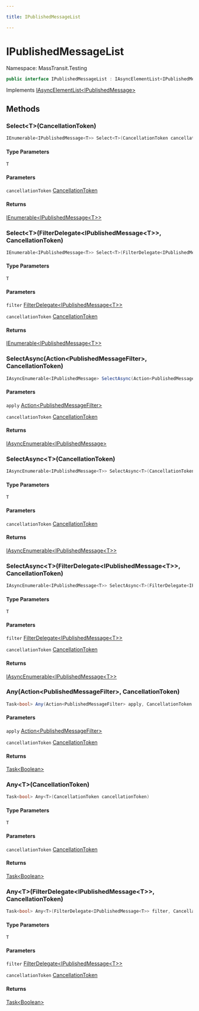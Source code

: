 ```yaml
---

title: IPublishedMessageList

---
```


# IPublishedMessageList

Namespace: MassTransit.Testing

```csharp
public interface IPublishedMessageList : IAsyncElementList<IPublishedMessage>
```

Implements [IAsyncElementList\<IPublishedMessage\>](../masstransit-testing/iasyncelementlist-1)

## Methods

### **Select\<T\>(CancellationToken)**

```csharp
IEnumerable<IPublishedMessage<T>> Select<T>(CancellationToken cancellationToken)
```

#### Type Parameters

`T`<br/>

#### Parameters

`cancellationToken` [CancellationToken](https://learn.microsoft.com/en-us/dotnet/api/system.threading.cancellationtoken)<br/>

#### Returns

[IEnumerable\<IPublishedMessage\<T\>\>](https://learn.microsoft.com/en-us/dotnet/api/system.collections.generic.ienumerable-1)<br/>

### **Select\<T\>(FilterDelegate\<IPublishedMessage\<T\>\>, CancellationToken)**

```csharp
IEnumerable<IPublishedMessage<T>> Select<T>(FilterDelegate<IPublishedMessage<T>> filter, CancellationToken cancellationToken)
```

#### Type Parameters

`T`<br/>

#### Parameters

`filter` [FilterDelegate\<IPublishedMessage\<T\>\>](../masstransit-testing/filterdelegate-1)<br/>

`cancellationToken` [CancellationToken](https://learn.microsoft.com/en-us/dotnet/api/system.threading.cancellationtoken)<br/>

#### Returns

[IEnumerable\<IPublishedMessage\<T\>\>](https://learn.microsoft.com/en-us/dotnet/api/system.collections.generic.ienumerable-1)<br/>

### **SelectAsync(Action\<PublishedMessageFilter\>, CancellationToken)**

```csharp
IAsyncEnumerable<IPublishedMessage> SelectAsync(Action<PublishedMessageFilter> apply, CancellationToken cancellationToken)
```

#### Parameters

`apply` [Action\<PublishedMessageFilter\>](https://learn.microsoft.com/en-us/dotnet/api/system.action-1)<br/>

`cancellationToken` [CancellationToken](https://learn.microsoft.com/en-us/dotnet/api/system.threading.cancellationtoken)<br/>

#### Returns

[IAsyncEnumerable\<IPublishedMessage\>](https://learn.microsoft.com/en-us/dotnet/api/system.collections.generic.iasyncenumerable-1)<br/>

### **SelectAsync\<T\>(CancellationToken)**

```csharp
IAsyncEnumerable<IPublishedMessage<T>> SelectAsync<T>(CancellationToken cancellationToken)
```

#### Type Parameters

`T`<br/>

#### Parameters

`cancellationToken` [CancellationToken](https://learn.microsoft.com/en-us/dotnet/api/system.threading.cancellationtoken)<br/>

#### Returns

[IAsyncEnumerable\<IPublishedMessage\<T\>\>](https://learn.microsoft.com/en-us/dotnet/api/system.collections.generic.iasyncenumerable-1)<br/>

### **SelectAsync\<T\>(FilterDelegate\<IPublishedMessage\<T\>\>, CancellationToken)**

```csharp
IAsyncEnumerable<IPublishedMessage<T>> SelectAsync<T>(FilterDelegate<IPublishedMessage<T>> filter, CancellationToken cancellationToken)
```

#### Type Parameters

`T`<br/>

#### Parameters

`filter` [FilterDelegate\<IPublishedMessage\<T\>\>](../masstransit-testing/filterdelegate-1)<br/>

`cancellationToken` [CancellationToken](https://learn.microsoft.com/en-us/dotnet/api/system.threading.cancellationtoken)<br/>

#### Returns

[IAsyncEnumerable\<IPublishedMessage\<T\>\>](https://learn.microsoft.com/en-us/dotnet/api/system.collections.generic.iasyncenumerable-1)<br/>

### **Any(Action\<PublishedMessageFilter\>, CancellationToken)**

```csharp
Task<bool> Any(Action<PublishedMessageFilter> apply, CancellationToken cancellationToken)
```

#### Parameters

`apply` [Action\<PublishedMessageFilter\>](https://learn.microsoft.com/en-us/dotnet/api/system.action-1)<br/>

`cancellationToken` [CancellationToken](https://learn.microsoft.com/en-us/dotnet/api/system.threading.cancellationtoken)<br/>

#### Returns

[Task\<Boolean\>](https://learn.microsoft.com/en-us/dotnet/api/system.threading.tasks.task-1)<br/>

### **Any\<T\>(CancellationToken)**

```csharp
Task<bool> Any<T>(CancellationToken cancellationToken)
```

#### Type Parameters

`T`<br/>

#### Parameters

`cancellationToken` [CancellationToken](https://learn.microsoft.com/en-us/dotnet/api/system.threading.cancellationtoken)<br/>

#### Returns

[Task\<Boolean\>](https://learn.microsoft.com/en-us/dotnet/api/system.threading.tasks.task-1)<br/>

### **Any\<T\>(FilterDelegate\<IPublishedMessage\<T\>\>, CancellationToken)**

```csharp
Task<bool> Any<T>(FilterDelegate<IPublishedMessage<T>> filter, CancellationToken cancellationToken)
```

#### Type Parameters

`T`<br/>

#### Parameters

`filter` [FilterDelegate\<IPublishedMessage\<T\>\>](../masstransit-testing/filterdelegate-1)<br/>

`cancellationToken` [CancellationToken](https://learn.microsoft.com/en-us/dotnet/api/system.threading.cancellationtoken)<br/>

#### Returns

[Task\<Boolean\>](https://learn.microsoft.com/en-us/dotnet/api/system.threading.tasks.task-1)<br/>
